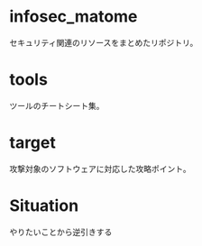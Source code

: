 # infosec_matome

セキュリティ関連のリソースをまとめたリポジトリ。

# tools

ツールのチートシート集。

# target

攻撃対象のソフトウェアに対応した攻略ポイント。

# Situation

やりたいことから逆引きする